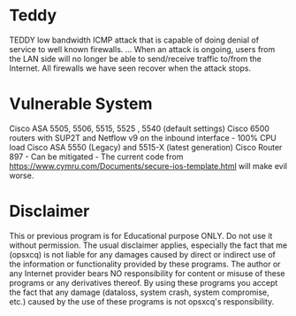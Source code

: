 # Teddy
TEDDY low bandwidth ICMP attack that is capable of doing denial of service to well known firewalls. ... When an attack is ongoing, users from the LAN side will no longer be able to send/receive traffic to/from the Internet. All firewalls we have seen recover when the attack stops.

# Vulnerable System
Cisco ASA 5505, 5506, 5515, 5525 , 5540 (default settings)
Cisco 6500 routers with SUP2T and Netflow v9 on the inbound interface - 100% CPU load
Cisco ASA 5550 (Legacy) and 5515-X (latest generation)
Cisco Router 897 - Can be mitigated - The current code from https://www.cymru.com/Documents/secure-ios-template.html will make evil worse.

# Disclaimer
This or previous program is for Educational purpose ONLY. Do not use it without permission. The usual disclaimer applies, especially the fact that me (opsxcq) is not liable for any damages caused by direct or indirect use of the information or functionality provided by these programs. The author or any Internet provider bears NO responsibility for content or misuse of these programs or any derivatives thereof. By using these programs you accept the fact that any damage (dataloss, system crash, system compromise, etc.) caused by the use of these programs is not opsxcq's responsibility.

